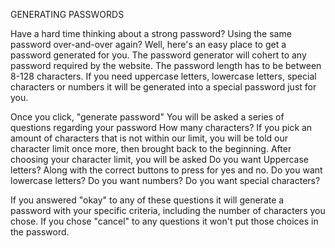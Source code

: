 GENERATING PASSWORDS 

Have a hard time thinking about a strong password? Using the same password over-and-over again? 
Well, here's an easy place to get a password generated for you. 
The password generator will cohert to any password required by the website. 
The password length has to be between 8-128 characters.
If you need uppercase letters, lowercase letters, special characters or numbers it will be generated into a special password just for you. 


Once you click, "generate password" You will be asked a series of questions regarding your password 
How many characters?
If you pick an amount of characters that is not within our limit, you will be told our character limit once more, then brought back to the beginning. 
After choosing your character limit, you will be asked 
Do you want Uppercase letters? Along with the correct buttons to press for yes and no. 
Do you want lowercase letters? 
Do you want numbers?
Do you want special characters? 

If you answered "okay" to any of these questions it will generate a password with your specific criteria, including the number of characters you chose. 
If you chose "cancel" to any questions it won't put those choices in the password. 
